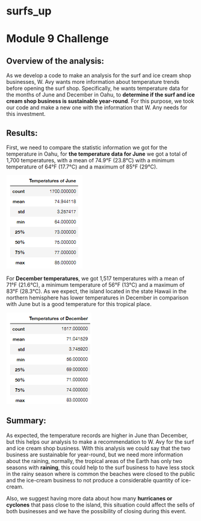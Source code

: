 # surfs_up

# Module 9 Challenge

## Overview of the analysis: 

As we develop a code to make an analysis for the surf and ice cream shop businesses, W. Avy wants more information about temperature trends before opening the surf shop. Specifically, he wants temperature data for the months of June and December in Oahu, to **determine if the surf and ice cream shop business is sustainable year-round**. For this purpose, we took our code and make a new one with the information that W. Any needs for this investment.

## Results: 

First, we need to compare the statistic information we got for the temperature in Oahu, for **the temperature data for June** we got a total of 1,700 temperatures, with a mean of 74.9°F (23.8°C) with a minimum temperature of 64°F (17.7°C) and a maximum of 85°F (29°C).

![June_temp](https://github.com/raulesqueda/surfs_up/blob/main/Resources/jun_tem.PNG)

For **December temperatures**, we got 1,517 temperatures with a mean of 71°F (21.6°C), a minimum temperature of 56°F (13°C) and a maximum of 83°F (28.3°C). As we expect, the island located in the state Hawaii in the northern hemisphere has lower temperatures in December in comparison with June but is a good temperature for this tropical place.

![Dec_temp](https://github.com/raulesqueda/surfs_up/blob/main/Resources/dic_tem.PNG)
 
## Summary: 

As expected, the temperature records are higher in June than December, but this helps our analysis to make a recommendation to W. Avy for the surf and ice cream shop business. With this analysis we could say that the two business are sustainable for year-round, but we need more information about the raining, normally, the tropical areas of the Earth has only two seasons with **raining**, this could help to the surf business to have less stock in the rainy season where is common the beaches were closed to the public and the ice-cream business to not produce a considerable quantity of ice-cream. 

Also, we suggest having more data about how many **hurricanes or cyclones** that pass close to the island, this situation could affect the sells of both businesses and we have the possibility of closing during this event.
